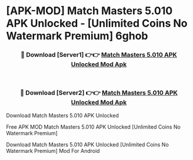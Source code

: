 # [APK-MOD] Match Masters 5.010 APK Unlocked - [Unlimited Coins No Watermark Premium] 6ghob



<div align="center">
<h3>🔴 Download [Server1] 👉👉 <a href="https://momento.my/?title=Match_Masters_5.010_APK_Unlocked">Match Masters 5.010 APK Unlocked Mod Apk</a></h3><br>

<h3>🔴 Download [Server2] 👉👉 <a href="https://momento.my/?title=Match_Masters_5.010_APK_Unlocked">Match Masters 5.010 APK Unlocked Mod Apk</a></h3>
</div>



Download Match Masters 5.010 APK Unlocked 

Free APK MOD Match Masters 5.010 APK Unlocked [Unlimited Coins No Watermark Premium]

Download Match Masters 5.010 APK Unlocked [Unlimited Coins No Watermark Premium] Mod For Android
